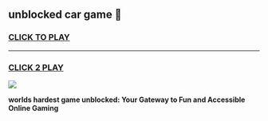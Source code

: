 
## unblocked car game 👋
<h3>
<a href="https://premium.freeplayer.one?title=unblocked_car_game&ref=13F">CLICK TO PLAY</a></h3>
<hr>

<h3>
<a href="https://premium.freeplayer.one?title=unblocked_car_game&ref=13F">CLICK 2 PLAY</a>
  
</h3>

<a href="https://premium.freeplayer.one?title=unblocked_car_game&ref=12F/"><img src="https://clearcache.store/games.png"></a>


**worlds hardest game unblocked: Your Gateway to Fun and Accessible Online Gaming**
